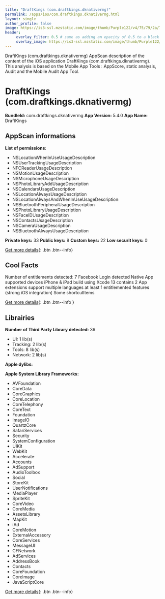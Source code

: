 ```yaml
---
title: "DraftKings (com.draftkings.dknativermg)"
permalink: /apps/ios/com.draftkings.dknativermg.html
layout: single
author_profile: false
image: https://is3-ssl.mzstatic.com/image/thumb/Purple122/v4/75/79/2a/75792a6b-645c-5e82-a8ff-78cbf60a5085/AppIcon-1x_U007emarketing-0-8-0-85-220.png/512x512bb.jpg
header: 
     overlay_filter: 0.5 # same as adding an opacity of 0.5 to a black background
     overlay_image: https://is3-ssl.mzstatic.com/image/thumb/Purple122/v4/75/79/2a/75792a6b-645c-5e82-a8ff-78cbf60a5085/AppIcon-1x_U007emarketing-0-8-0-85-220.png/512x512bb.jpg
---
```

DraftKings (com.draftkings.dknativermg) AppScan description of the content of the iOS application DraftKings (com.draftkings.dknativermg). This analysis is based on the Mobile App Tools : AppScore, static analysis, Audit and the Mobile Audit App Tool.

# DraftKings (com.draftkings.dknativermg)

**BundleId:** com.draftkings.dknativermg
**App Version:** 5.4.0
**App Name:** DraftKings


## AppScan informations 

**List of permissions:** 
- NSLocationWhenInUseUsageDescription
- NSUserTrackingUsageDescription
- NFCReaderUsageDescription
- NSMotionUsageDescription
- NSMicrophoneUsageDescription
- NSPhotoLibraryAddUsageDescription
- NSCalendarsUsageDescription
- NSLocationAlwaysUsageDescription
- NSLocationAlwaysAndWhenInUseUsageDescription
- NSBluetoothPeripheralUsageDescription
- NSPhotoLibraryUsageDescription
- NSFaceIDUsageDescription
- NSContactsUsageDescription
- NSCameraUsageDescription
- NSBluetoothAlwaysUsageDescription
  
  
**Private keys:** 33
**Public keys:** 8
**Custom keys:** 22
**Low securit keys:** 0
  
[Get more details](/pricing.html){: .btn .btn--info}

## Cool Facts

Number of entitlements detected: 7
Facebook Login detected
Native App
supported devices iPhone & iPad
build using Xcode 13
contains 2 App extensions
support multiple languages
at least 1 entitlemented features (strong iOS integration)
Some shortcutItems 
  
[Get more details](/pricing.html){: .btn .btn--info }

## Librairies 
**Number of Third Party Library detected:** 36
- UI: 1 lib(s)
- Tracking: 2 lib(s)
- Tools: 8 lib(s)
- Network: 2 lib(s)


**Apple dylibs:**


**Apple System Library Frameworks:**
- AVFoundation
- CoreData
- CoreGraphics
- CoreLocation
- CoreTelephony
- CoreText
- Foundation
- ImageIO
- QuartzCore
- SafariServices
- Security
- SystemConfiguration
- UIKit
- WebKit
- Accelerate
- Accounts
- AdSupport
- AudioToolbox
- Social
- StoreKit
- UserNotifications
- MediaPlayer
- SpriteKit
- CoreVideo
- CoreMedia
- AssetsLibrary
- MapKit
- iAd
- CoreMotion
- ExternalAccessory
- CoreServices
- MessageUI
- CFNetwork
- AdServices
- AddressBook
- Contacts
- CoreFoundation
- CoreImage
- JavaScriptCore


  
[Get more details](/pricing.html){: .btn .btn--info}

